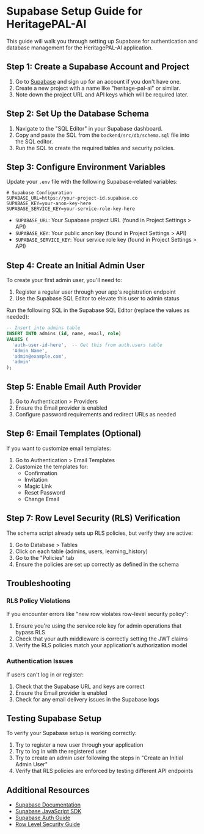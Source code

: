 # Supabase Setup Guide for HeritagePAL-AI

This guide will walk you through setting up Supabase for authentication and database management for the HeritagePAL-AI application.

## Step 1: Create a Supabase Account and Project

1. Go to [Supabase](https://supabase.com/) and sign up for an account if you don't have one.
2. Create a new project with a name like "heritage-pal-ai" or similar.
3. Note down the project URL and API keys which will be required later.

## Step 2: Set Up the Database Schema

1. Navigate to the "SQL Editor" in your Supabase dashboard.
2. Copy and paste the SQL from the `backend/src/db/schema.sql` file into the SQL editor.
3. Run the SQL to create the required tables and security policies.

## Step 3: Configure Environment Variables

Update your `.env` file with the following Supabase-related variables:

```
# Supabase Configuration
SUPABASE_URL=https://your-project-id.supabase.co
SUPABASE_KEY=your-anon-key-here
SUPABASE_SERVICE_KEY=your-service-role-key-here
```

- `SUPABASE_URL`: Your Supabase project URL (found in Project Settings > API)
- `SUPABASE_KEY`: Your public anon key (found in Project Settings > API)
- `SUPABASE_SERVICE_KEY`: Your service role key (found in Project Settings > API)

## Step 4: Create an Initial Admin User

To create your first admin user, you'll need to:

1. Register a regular user through your app's registration endpoint
2. Use the Supabase SQL Editor to elevate this user to admin status

Run the following SQL in the Supabase SQL Editor (replace the values as needed):

```sql
-- Insert into admins table
INSERT INTO admins (id, name, email, role)
VALUES (
  'auth-user-id-here',  -- Get this from auth.users table
  'Admin Name',
  'admin@example.com',
  'admin'
);
```

## Step 5: Enable Email Auth Provider

1. Go to Authentication > Providers
2. Ensure the Email provider is enabled
3. Configure password requirements and redirect URLs as needed

## Step 6: Email Templates (Optional)

If you want to customize email templates:

1. Go to Authentication > Email Templates
2. Customize the templates for:
   - Confirmation
   - Invitation
   - Magic Link
   - Reset Password
   - Change Email

## Step 7: Row Level Security (RLS) Verification

The schema script already sets up RLS policies, but verify they are active:

1. Go to Database > Tables
2. Click on each table (admins, users, learning_history)
3. Go to the "Policies" tab
4. Ensure the policies are set up correctly as defined in the schema

## Troubleshooting

### RLS Policy Violations

If you encounter errors like "new row violates row-level security policy":

1. Ensure you're using the service role key for admin operations that bypass RLS
2. Check that your auth middleware is correctly setting the JWT claims
3. Verify the RLS policies match your application's authorization model

### Authentication Issues

If users can't log in or register:

1. Check that the Supabase URL and keys are correct
2. Ensure the Email provider is enabled
3. Check for any email delivery issues in the Supabase logs

## Testing Supabase Setup

To verify your Supabase setup is working correctly:

1. Try to register a new user through your application
2. Try to log in with the registered user
3. Try to create an admin user following the steps in "Create an Initial Admin User"
4. Verify that RLS policies are enforced by testing different API endpoints

## Additional Resources

- [Supabase Documentation](https://supabase.com/docs)
- [Supabase JavaScript SDK](https://supabase.com/docs/reference/javascript/introduction)
- [Supabase Auth Guide](https://supabase.com/docs/guides/auth)
- [Row Level Security Guide](https://supabase.com/docs/guides/auth/row-level-security) 